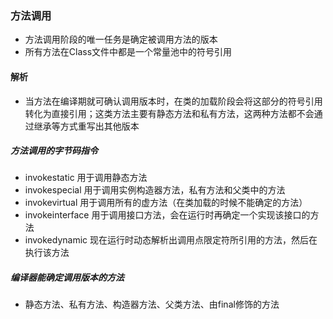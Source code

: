 ### 方法调用

- 方法调用阶段的唯一任务是确定被调用方法的版本
- 所有方法在Class文件中都是一个常量池中的符号引用



#### 解析

- 当方法在编译期就可确认调用版本时，在类的加载阶段会将这部分的符号引用转化为直接引用；这类方法主要有静态方法和私有方法，这两种方法都不会通过继承等方式重写出其他版本



##### 方法调用的字节码指令

- invokestatic 用于调用静态方法
- invokespecial 用于调用实例构造器方法<init>，私有方法和父类中的方法
- invokevirtual 用于调用所有的虚方法（在类加载的时候不能确定的方法）
- invokeinterface 用于调用接口方法，会在运行时再确定一个实现该接口的方法
- invokedynamic 现在运行时动态解析出调用点限定符所引用的方法，然后在执行该方法



##### 编译器能确定调用版本的方法

- 静态方法、私有方法、构造器方法、父类方法、由final修饰的方法